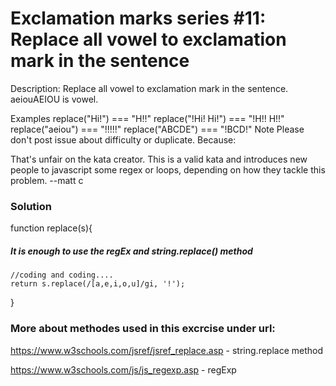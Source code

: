 # Exclamation marks series #11: Replace all vowel to exclamation mark in the sentence

Description:
Replace all vowel to exclamation mark in the sentence. aeiouAEIOU is vowel.

Examples
replace("Hi!") === "H!!"
replace("!Hi! Hi!") === "!H!! H!!"
replace("aeiou") === "!!!!!"
replace("ABCDE") === "!BCD!"
Note
Please don't post issue about difficulty or duplicate. Because:

That's unfair on the kata creator. This is a valid kata and introduces new people to javascript some regex or loops, depending on how they tackle this problem. --matt c

### Solution

function replace(s){

##### It is enough to use the regEx and string.replace() method

    //coding and coding....
    return s.replace(/[a,e,i,o,u]/gi, '!');

}

### More about methodes used in this excrcise under url:

https://www.w3schools.com/jsref/jsref_replace.asp - string.replace method

https://www.w3schools.com/js/js_regexp.asp - regExp
